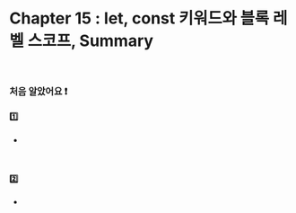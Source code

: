 # Chapter 15 : let, const 키워드와 블록 레벨 스코프, Summary

<br>

### 처음 알았어요 ❗️
#### 1️⃣ 
- 

<br>

#### 2️⃣ 
- 

<br>